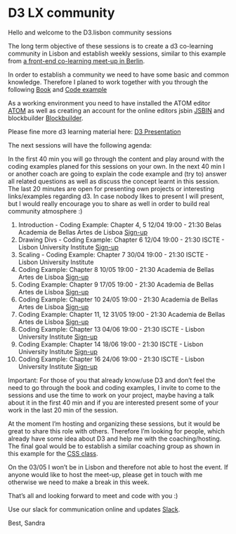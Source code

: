 # D3 LX community

Hello and welcome to the D3.lisbon community sessions

The long term objective of these sessions is to create a d3 co-learning community in Lisbon and establish weekly sessions, similar to this example from [a front-end co-learning meet-up in Berlin](https://www.meetup.com/de-DE/opentechschool-berlin/events/259259284/).

In order to establish a community we need to have some basic and common knowledge.
Therefore I planed to work together with you through the following [Book](https://alignedleft.com/tutorials/d3) and
[Code example](https://github.com/alignedleft/d3-book/releases)

As a working environment you need to have installed the ATOM editor [ATOM](https://atom.io/) as well as creating an account for the online editors jsbin [JSBIN](https://jsbin.com/?html,output) and blockbuilder [Blockbuilder](https://blockbuilder.org/).

Please fine more d3 learning material here: [D3 Presentation](https://slides.com/sandravizmad/d3js)

The next sessions will have the following agenda:

In the first 40 min you will go through the content and play around with the coding examples planed for this sessions on your own.
In the next 40 min I or another coach are going to explain the code example and (try to) answer all related questions as well as discuss the concept learnt in this session.
The last 20 minutes are open for presenting own projects or interesting links/examples regarding d3. In case nobody likes to present I will present, but I would really encourage you to share as well in order to build real community atmosphere :)

1. Introduction - Coding Example: Chapter 4, 5
12/04 19:00 - 21:30 Belas Academia de Bellas Artes de Lisboa
[Sign-up](https://www.meetup.com/de-DE/Data-Visualization-Lisboa/events/260370628/)
2. Drawing Divs - Coding Example: Chapter 6
12/04 19:00 - 21:30 ISCTE - Lisbon University Institute
[Sign-up](https://www.meetup.com/de-DE/Data-Visualization-Lisboa/events/260698294/)
3. Scaling - Coding Example: Chapter 7
30/04 19:00 - 21:30 ISCTE - Lisbon University Institute
4. Coding Example: Chapter 8
10/05 19:00 - 21:30 Academia de Bellas Artes de Lisboa
[Sign-up](https://www.meetup.com/de-DE/Data-Visualization-Lisboa/events/pjtmwqyzhbnb/)
5. Coding Example: Chapter 9
17/05 19:00 - 21:30 Academia de Bellas Artes de Lisboa
[Sign-up](https://www.meetup.com/de-DE/Data-Visualization-Lisboa/events/pjtmwqyzhbwb/)
6. Coding Example: Chapter 10
24/05 19:00 - 21:30 Academia de Bellas Artes de Lisboa
[Sign-up](https://www.meetup.com/de-DE/Data-Visualization-Lisboa/events/pjtmwqyzhbgc/)
7. Coding Example: Chapter 11, 12
31/05 19:00 - 21:30 Academia de Bellas Artes de Lisboa
[Sign-up](https://www.meetup.com/de-DE/Data-Visualization-Lisboa/events/pjtmwqyzhbpc/)
8. Coding Example: Chapter 13
04/06 19:00 - 21:30 ISCTE - Lisbon University Institute
[Sign-up]()
9. Coding Example: Chapter 14
18/06 19:00 - 21:30 ISCTE - Lisbon University Institute
[Sign-up]()
10. Coding Example: Chapter 16
24/06 19:00 - 21:30 ISCTE - Lisbon University Institute
[Sign-up]()

Important: For those of you that already know/use D3 and don’t feel the need to go through the book and coding examples, I invite to come to the sessions and use the time to work on your project, maybe having a talk about it in the first 40 min and if you are interested present some of your work in the last 20 min of the session.

At the moment I’m hosting and organizing these sessions, but it would be great to share this role with others. Therefore I’m looking for people, which already have some idea about D3 and help me with the coaching/hosting. The final goal would be to establish a similar coaching group as shown in this example for the [CSS class](https://cssclass.es/coaches/).

On the 03/05 I won’t be in Lisbon and therefore not able to host the event. If anyone would like to host the meet-up, please get in touch with me otherwise we need to make a break in this week.

That’s all and looking forward to meet and code with you :)

Use our slack for communication online and updates
[Slack](https://join.slack.com/t/d3lxcommunity/shared_invite/enQtNjA0NzE5ODE0NDY1LWVmODVhYjAzYTdhMWJmZTBlNTMxODBlYWRjMTRhNzJkYjZkNmMwOGNjOGEzYzEzNjFkZDU1YzYwZjI4ZDg3OTQ).


Best,
Sandra
